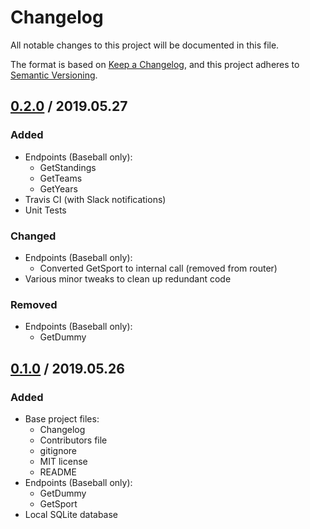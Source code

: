# Changelog
All notable changes to this project will be documented in this file.

The format is based on [Keep a Changelog](https://keepachangelog.com/en/1.0.0/),
and this project adheres to [Semantic Versioning](https://semver.org/spec/v2.0.0.html).

## [0.2.0] / 2019.05.27
### Added
- Endpoints (Baseball only):
  - GetStandings
  - GetTeams
  - GetYears
- Travis CI (with Slack notifications)
- Unit Tests
### Changed
- Endpoints (Baseball only):
  - Converted GetSport to internal call (removed from router)
- Various minor tweaks to clean up redundant code
### Removed
- Endpoints (Baseball only):
  - GetDummy

## [0.1.0] / 2019.05.26
### Added
- Base project files:
  - Changelog
  - Contributors file
  - gitignore
  - MIT license
  - README
- Endpoints (Baseball only):
  - GetDummy
  - GetSport
- Local SQLite database

[Unreleased]: https://github.com/mtslzr/srapi/compare/v0.2.0...HEAD
[0.2.0]: https://github.com/mtslzr/srapi/compare/v0.1.0...v0.2.0
[0.1.0]: https://github.com/mtslzr/srapi/releases/tag/v0.1.0